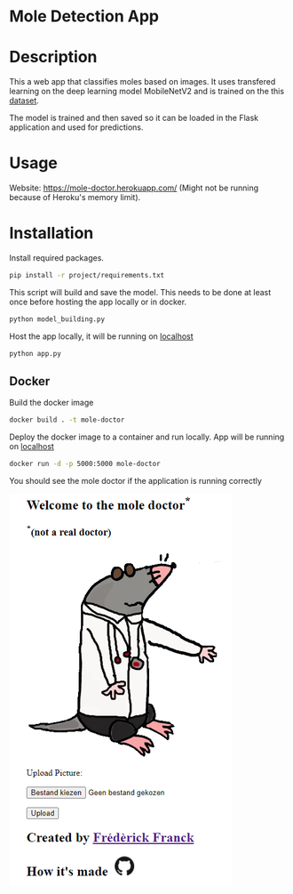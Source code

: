 # Mole Detection App

# Description

This a web app that classifies moles based on images. It uses transfered learning on the deep learning model MobileNetV2 and is trained on the this [dataset](https://www.kaggle.com/datasets/kmader/skin-cancer-mnist-ham10000). 

The model is trained and then saved so it can be loaded in the Flask application and used for predictions.


# Usage

Website: https://mole-doctor.herokuapp.com/ (Might not be running because of Heroku's memory limit).

# Installation


Install required packages.

```bash
pip install -r project/requirements.txt
```

This script will build and save the model. This needs to be done at least once before hosting the app locally or in docker.
```bash
python model_building.py
```

Host the app locally, it will be running on [localhost](http://localhost:5000/)

```bash
python app.py
```

## Docker

Build the docker image
```bash
docker build . -t mole-doctor
```

Deploy the docker image to a container and run locally.
App will be running on [localhost](http://localhost:5000/)

```bash
docker run -d -p 5000:5000 mole-doctor
```

You should see the mole doctor if the application is running correctly


![example](./img/mole-doctor.png)

